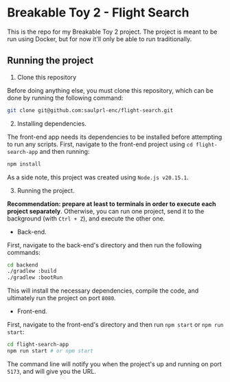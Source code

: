 # Breakable Toy 2 - Flight Search

This is the repo for my Breakable Toy 2 project. The project is meant to be run using Docker, but for now it'll only be able to run traditionally.

## Running the project

1. Clone this repository

Before doing anything else, you must clone this repository, which can be done by running the following command:

```bash
git clone git@github.com:saulprl-enc/flight-search.git
```

2. Installing dependencies.

The front-end app needs its dependencies to be installed before attempting to run any scripts. First, navigate to the front-end project using `cd flight-search-app` and then running:

```bash
npm install
```

As a side note, this project was created using `Node.js v20.15.1`.

3. Running the project.

**Recommendation: prepare at least to terminals in order to execute each project separately**. Otherwise, you can run one project, send it to the background (with `Ctrl + Z`), and execute the other one.

- Back-end.

First, navigate to the back-end's directory and then run the following commands:

```bash
cd backend
./gradlew :build
./gradlew :bootRun
```

This will install the necessary dependencies, compile the code, and ultimately run the project on port `8080`.

- Front-end.

First, navigate to the front-end's directory and then run `npm start` or `npm run start`:

```bash
cd flight-search-app
npm run start # or npm start
```

The command line will notify you when the project's up and running on port `5173`, and will give you the URL.
